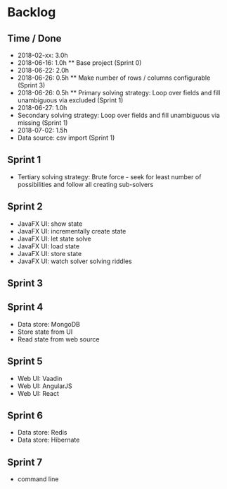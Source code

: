 # Backlog

## Time / Done

* 2018-02-xx: 3.0h
* 2018-06-16: 1.0h
** Base project (Sprint 0)
* 2018-06-22: 2.0h
* 2018-06-26: 0.5h
** Make number of rows / columns configurable (Sprint 3)
* 2018-06-26: 0.5h
** Primary solving strategy: Loop over fields and fill unambiguous via excluded (Sprint 1)
* 2018-06-27: 1.0h
* Secondary solving strategy: Loop over fields and fill unambiguous via missing (Sprint 1)
* 2018-07-02: 1.5h
* Data source: csv import (Sprint 1)

## Sprint 1

* Tertiary solving strategy: Brute force - seek for least number of possibilities and follow all creating sub-solvers

## Sprint 2

* JavaFX UI: show state
* JavaFX UI: incrementally create state
* JavaFX UI: let state solve
* JavaFX UI: load state
* JavaFX UI: store state
* JavaFX UI: watch solver solving riddles

## Sprint 3

## Sprint 4

* Data store: MongoDB
* Store state from UI
* Read state from web source

## Sprint 5

* Web UI: Vaadin
* Web UI: AngularJS
* Web UI: React

## Sprint 6

* Data store: Redis
* Data store: Hibernate

## Sprint 7

* command line
